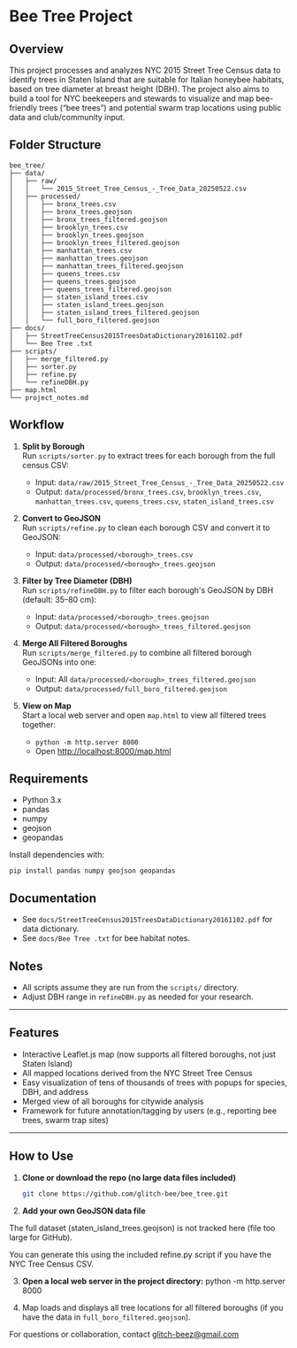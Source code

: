 # Bee Tree Project

## Overview
This project processes and analyzes NYC 2015 Street Tree Census data to identify trees in Staten Island that are suitable for Italian honeybee habitats, based on tree diameter at breast height (DBH). The project also aims to build a tool for NYC beekeepers and stewards to visualize and map bee-friendly trees (“bee trees”) and potential swarm trap locations using public data and club/community input.

## Folder Structure
```
bee_tree/
├── data/
│   ├── raw/
│   │   └── 2015_Street_Tree_Census_-_Tree_Data_20250522.csv
│   ├── processed/
│   │   ├── bronx_trees.csv
│   │   ├── bronx_trees.geojson
│   │   ├── bronx_trees_filtered.geojson
│   │   ├── brooklyn_trees.csv
│   │   ├── brooklyn_trees.geojson
│   │   ├── brooklyn_trees_filtered.geojson
│   │   ├── manhattan_trees.csv
│   │   ├── manhattan_trees.geojson
│   │   ├── manhattan_trees_filtered.geojson
│   │   ├── queens_trees.csv
│   │   ├── queens_trees.geojson
│   │   ├── queens_trees_filtered.geojson
│   │   ├── staten_island_trees.csv
│   │   ├── staten_island_trees.geojson
│   │   ├── staten_island_trees_filtered.geojson
│   │   └── full_boro_filtered.geojson
├── docs/
│   ├── StreetTreeCensus2015TreesDataDictionary20161102.pdf
│   └── Bee Tree .txt
├── scripts/
│   ├── merge_filtered.py
│   ├── sorter.py
│   ├── refine.py
│   └── refineDBH.py
├── map.html
└── project_notes.md
```

## Workflow
1. **Split by Borough**  
   Run `scripts/sorter.py` to extract trees for each borough from the full census CSV:
   - Input: `data/raw/2015_Street_Tree_Census_-_Tree_Data_20250522.csv`
   - Output: `data/processed/bronx_trees.csv`, `brooklyn_trees.csv`, `manhattan_trees.csv`, `queens_trees.csv`, `staten_island_trees.csv`

2. **Convert to GeoJSON**  
   Run `scripts/refine.py` to clean each borough CSV and convert it to GeoJSON:
   - Input: `data/processed/<borough>_trees.csv`
   - Output: `data/processed/<borough>_trees.geojson`

3. **Filter by Tree Diameter (DBH)**  
   Run `scripts/refineDBH.py` to filter each borough's GeoJSON by DBH (default: 35–80 cm):
   - Input: `data/processed/<borough>_trees.geojson`
   - Output: `data/processed/<borough>_trees_filtered.geojson`

4. **Merge All Filtered Boroughs**  
   Run `scripts/merge_filtered.py` to combine all filtered borough GeoJSONs into one:
   - Input: All `data/processed/<borough>_trees_filtered.geojson`
   - Output: `data/processed/full_boro_filtered.geojson`

5. **View on Map**  
   Start a local web server and open `map.html` to view all filtered trees together:
   - `python -m http.server 8000`
   - Open [http://localhost:8000/map.html](http://localhost:8000/map.html)

## Requirements
- Python 3.x
- pandas
- numpy
- geojson
- geopandas

Install dependencies with:
```
pip install pandas numpy geojson geopandas
```

## Documentation
- See `docs/StreetTreeCensus2015TreesDataDictionary20161102.pdf` for data dictionary.
- See `docs/Bee Tree .txt` for bee habitat notes.

## Notes
- All scripts assume they are run from the `scripts/` directory.
- Adjust DBH range in `refineDBH.py` as needed for your research.

---

## Features

- Interactive Leaflet.js map (now supports all filtered boroughs, not just Staten Island)
- All mapped locations derived from the NYC Street Tree Census
- Easy visualization of tens of thousands of trees with popups for species, DBH, and address
- Merged view of all boroughs for citywide analysis
- Framework for future annotation/tagging by users (e.g., reporting bee trees, swarm trap sites)

---

## How to Use

1. **Clone or download the repo (no large data files included)**
   ```sh
   git clone https://github.com/glitch-bee/bee_tree.git
2. **Add your own GeoJSON data file**

The full dataset (staten_island_trees.geojson) is not tracked here (file too large for GitHub).

You can generate this using the included refine.py script if you have the NYC Tree Census CSV.

3. **Open a local web server in the project directory:**
   python -m http.server 8000

4. Map loads and displays all tree locations for all filtered boroughs (if you have the data in `full_boro_filtered.geojson`).



For questions or collaboration, contact glitch-beez@gmail.com
